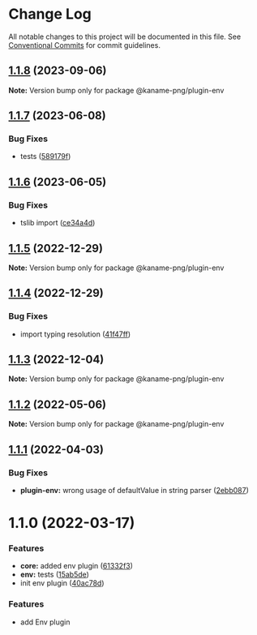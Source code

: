 # Change Log

All notable changes to this project will be documented in this file.
See [Conventional Commits](https://conventionalcommits.org) for commit guidelines.

## [1.1.8](https://github.com/kaname-png/neko-plugins/compare/@kaname-png/plugin-env@1.1.7...@kaname-png/plugin-env@1.1.8) (2023-09-06)

**Note:** Version bump only for package @kaname-png/plugin-env

## [1.1.7](https://github.com/kaname-png/neko-plugins/compare/@kaname-png/plugin-env@1.1.6...@kaname-png/plugin-env@1.1.7) (2023-06-08)

### Bug Fixes

-   tests ([589179f](https://github.com/kaname-png/neko-plugins/commit/589179f2021a4cd6054a7ee064e4e40a26a7ba94))

## [1.1.6](https://github.com/kaname-png/neko-plugins/compare/@kaname-png/plugin-env@1.1.5...@kaname-png/plugin-env@1.1.6) (2023-06-05)

### Bug Fixes

-   tslib import ([ce34a4d](https://github.com/kaname-png/neko-plugins/commit/ce34a4da81c147528bb128e3681f1d5039c134ba))

## [1.1.5](https://github.com/kaname-png/neko-plugins/compare/@kaname-png/plugin-env@1.1.4...@kaname-png/plugin-env@1.1.5) (2022-12-29)

**Note:** Version bump only for package @kaname-png/plugin-env

## [1.1.4](https://github.com/kaname-png/neko-plugins/compare/@kaname-png/plugin-env@1.1.3...@kaname-png/plugin-env@1.1.4) (2022-12-29)

### Bug Fixes

-   import typing resolution ([41f47ff](https://github.com/kaname-png/neko-plugins/commit/41f47ffc58d8b8ebe4a06804ed736eda7f19f12a))

## [1.1.3](https://github.com/kaname-png/neko-plugins/compare/@kaname-png/plugin-env@1.1.2...@kaname-png/plugin-env@1.1.3) (2022-12-04)

**Note:** Version bump only for package @kaname-png/plugin-env

## [1.1.2](https://github.com/kaname-png/neko-plugins/compare/@kaname-png/plugin-env@1.1.1...@kaname-png/plugin-env@1.1.2) (2022-05-06)

**Note:** Version bump only for package @kaname-png/plugin-env

## [1.1.1](https://github.com/kaname-png/neko-plugins/compare/@kaname-png/plugin-env@1.1.0...@kaname-png/plugin-env@1.1.1) (2022-04-03)

### Bug Fixes

-   **plugin-env:** wrong usage of defaultValue in string parser ([2ebb087](https://github.com/kaname-png/neko-plugins/commit/2ebb087c7240c4664b7a42b25fc2ff6de87fe188))

# 1.1.0 (2022-03-17)

### Features

-   **core:** added env plugin ([61332f3](https://github.com/kaname-png/neko-plugins/commit/61332f30c2c31512eff150e0835c7d5354639104))
-   **env:** tests ([15ab5de](https://github.com/kaname-png/neko-plugins/commit/15ab5deed7b98899d03dfd7367370b54c0b64aca))
-   init env plugin ([40ac78d](https://github.com/kaname-png/neko-plugins/commit/40ac78d88e9c93e96106b4ce6596463bf2cc073c))

### Features

-   add Env plugin
